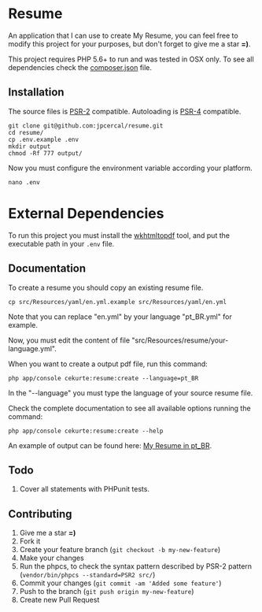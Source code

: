 # Resume

An application that I can use to create My Resume, you can feel free to modify this project for your purposes, but don't forget to give me a star **=)**.

This project requires PHP 5.6+ to run and was tested in OSX only. To see all dependencies check the [composer.json](https://github.com/jpcercal/resume/blob/master/composer.json) file.

## Installation

The source files is [PSR-2](https://github.com/php-fig/fig-standards/blob/master/accepted/PSR-2-coding-style-guide.md) compatible.
Autoloading is [PSR-4](https://github.com/php-fig/fig-standards/blob/master/accepted/PSR-4-autoloader.md) compatible.

```shell
git clone git@github.com:jpcercal/resume.git
cd resume/
cp .env.example .env
mkdir output
chmod -Rf 777 output/
```

Now you must configure the environment variable according your platform.

```shell
nano .env
```

# External Dependencies

To run this project you must install the [wkhtmltopdf](http://wkhtmltopdf.org/) tool, and put the executable path in your `.env` file.

## Documentation

To create a resume you should copy an existing resume file.

```shell
cp src/Resources/yaml/en.yml.example src/Resources/yaml/en.yml
```

Note that you can replace "en.yml" by your language "pt_BR.yml" for example.

Now, you must edit the content of file "src/Resources/resume/your-language.yml".

When you want to create a output pdf file, run this command:

```shell
php app/console cekurte:resume:create --language=pt_BR
```

In the "--language" you must type the language of your source resume file.

Check the complete documentation to see all available options running the command:

```shell
php app/console cekurte:resume:create --help
```

An example of output can be found here: [My Resume in pt_BR](https://github.com/jpcercal/resume/blob/master/output/resume.pt_BR.pdf).

## Todo

1. Cover all statements with PHPunit tests.

Contributing
------------

1. Give me a star **=)**
2. Fork it
3. Create your feature branch (`git checkout -b my-new-feature`)
4. Make your changes
5. Run the phpcs, to check the syntax pattern described by PSR-2 pattern (`vendor/bin/phpcs --standard=PSR2 src/`)
6. Commit your changes (`git commit -am 'Added some feature'`)
7. Push to the branch (`git push origin my-new-feature`)
8. Create new Pull Request

